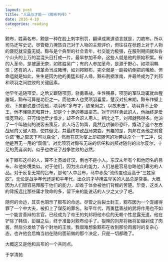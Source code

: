 ```yaml
---
layout: post
title: "人品与才能——《黥布列传》"
date: 2016-4-10
categories: reading
---
```

黥布，姓英名布，黥是一种在脸上刺字刑罚，翻译成黑道语言就是，刀疤布。所以司马迁写史记，尽管极力掩饰自己对于人物的主观评价，但往往在标题上对于人物的褒贬就显露无疑。黥布是个典型的社会青年，社交能力极强，在服刑期间就和各个山头的上万的混混头目打成一片。最早参加革命，这些人就是他的原始积累。有的人革命，是被逼无奈，如陈胜吴广；有的人参加革命，是源于野心，如项羽韩信；还有的人，把革命当成赌博，如刘邦黥布，完全就是一副投机倒把的嘴脸。但命运就是如此，生生是因为他的勇猛和好人缘，黥布割据淮南，并最终成为了刘邦和项羽之间胜败的关键因素。

他早年追随项梁，之后又跟随项羽，骁勇善战，生性残暴，项羽的军队动辄就血腥屠城，黥布可算是功臣之一。而他本人也受项羽喜爱，楚汉对抗末期，黥布作壁上观，下属都说要讨伐他，项羽却“多布才，欲亲用之，以故未击”。项羽算不上帝王，他不懂隐忍和算计，却是个十足的英雄豪杰。对于同样勇武的人，他始终是爱惜宽容的。只可惜他爱才惜才，却不会识人用人。相比之下，刘邦就强得多。他派了一个叫随何的说客去策反，此人巧舌如簧，竟然连哄骗带恐吓，撬动了这个左右战局的关键人物，使其倒戈，并最终导致战局突变。有趣的是，刘邦在派他之前曾许诺“我之取天下可以百全”，然而在庆功宴上却把随何的功劳抹杀个一干二净，说他是百无一用的“腐儒”。对比项羽对黥布无端的信任和刘邦对随何的出尔反尔，十足的荒诞讽刺，似乎也佐证了战争胜败的必然。

关于黥布这样的人，算不上英雄好汉，倒也不是小人。东汉末年有个和他同名的吕布，和他处境类似。对于他们，因为出众的能力，人们总是容易忽略他们卑劣的人品。对于反复无常的吕布，那句“人中吕布，马中赤兔”流传度也远高于“三姓家奴”。无论是战争年代还是和平年代，出众的才华掩盖卑劣的人品总是常事。大概因为人们很容易拜服于他们的能力，却难于体会被他们背叛的苦楚。毕竟，这类人的背叛远比那些庸才致命的多，留下来的能说话的人少之又少了吧。

随何的命运，其实也昭示了黥布的命运。尽管之后裂土封王，黥布因为一个宠姬得罪了一个中大夫，被扣上了谋反的罪名。和平年代，再勇猛善战的武将作用也不如一个能言善辩的言官。已经成为了帝王的刘邦将他市侩的无赖个性显露无遗，他在铲除了韩信，彭越之后，终于准备对黥布动手了。狠辣的刘邦将叛将彭越剁成了肉酱，然后分发给了各个封地的王侯。我很难想象黥布在收到那份肉酱时的复杂心态，也许他会后悔当初在随何面前做的那个决定，只是一切都晚了。

大概这又是他和吕布的一个共同点。

于学清苑